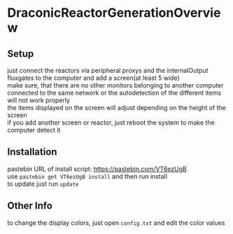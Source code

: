 # DraconicReactorGenerationOverview
## Setup
just connect the reactors via peripheral proxys and the internalOutput fluxgates to the computer and add a screen(at least 5 wide)
<br>make sure, that there are no other monitors belonging to another computer connected to the same network or the autodetection of the different items will not work properly
<br>the items displayed on the screen will adjust depending on the height of the screen
<br>if you add another screen or reactor, just reboot the system to make the computer detect it
## Installation
pastebin URL of install script: https://pastebin.com/VT6ezUgB
<br>use <code>pastebin get VT6ezUgB install</code> and then run install
<br>to update just run <code>update</code>
## Other Info
to change the display colors, just open <code>config.txt</code> and edit the color values
